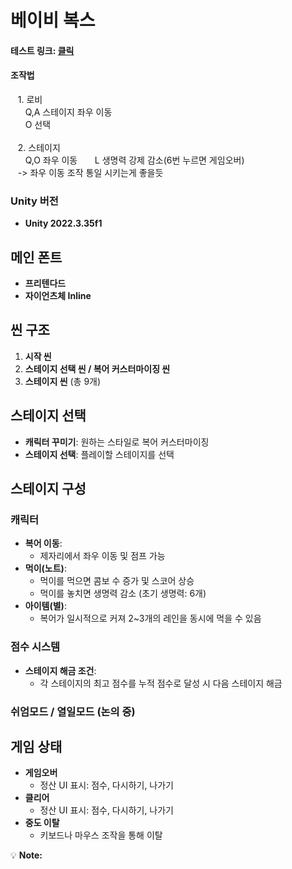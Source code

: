 # 베이비 복스

#### 테스트 링크:  [클릭](https://kchanyou.github.io/BabyBoks_PlayTest/) <br>
#### 조작법 <br>
&nbsp;&nbsp;  1. 로비 <br>
&nbsp;&nbsp;  &nbsp;&nbsp;  Q,A 스테이지 좌우 이동 <br> 
&nbsp;&nbsp;  &nbsp;&nbsp;  O 선택 <br><br>
&nbsp;&nbsp;  2. 스테이지 <br>
&nbsp;&nbsp;  &nbsp;&nbsp;  Q,O 좌우 이동 
&nbsp;&nbsp;  &nbsp;&nbsp;  L 생명력 강제 감소(6번 누르면 게임오버) <br> 
&nbsp;&nbsp;  -> 좌우 이동 조작 통일 시키는게 좋을듯 <br> 

### Unity 버전  
- **Unity 2022.3.35f1**


## 메인 폰트  
- **프리텐다드**  
- **자이언츠체 Inline**


## 씬 구조  
1. **시작 씬**  
2. **스테이지 선택 씬 / 복어 커스터마이징 씬**  
3. **스테이지 씬** (총 9개)


## 스테이지 선택  
- **캐릭터 꾸미기**: 원하는 스타일로 복어 커스터마이징  
- **스테이지 선택**: 플레이할 스테이지를 선택  


## 스테이지 구성  

### 캐릭터  
- **복어 이동**:  
  - 제자리에서 좌우 이동 및 점프 가능  
- **먹이(노트)**:  
  - 먹이를 먹으면 콤보 수 증가 및 스코어 상승  
  - 먹이를 놓치면 생명력 감소 (초기 생명력: 6개)  
- **아이템(별)**:  
  - 복어가 일시적으로 커져 2~3개의 레인을 동시에 먹을 수 있음  

### 점수 시스템  
- **스테이지 해금 조건**:  
  - 각 스테이지의 최고 점수를 누적 점수로 달성 시 다음 스테이지 해금  

### 쉬엄모드 / 열일모드 (논의 중)


## 게임 상태  

- **게임오버**  
  - 정산 UI 표시: 점수, 다시하기, 나가기  
- **클리어**  
  - 정산 UI 표시: 점수, 다시하기, 나가기  
- **중도 이탈**  
  - 키보드나 마우스 조작을 통해 이탈  


💡 **Note:**  
